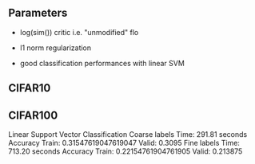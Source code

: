 ## Parameters

- log(sim()) critic i.e. "unmodified" flo
- l1 norm regularization


- good classification performances with linear SVM

## CIFAR10




## CIFAR100

Linear Support Vector Classification
    Coarse labels
        Time: 291.81 seconds
    Accuracy
        Train: 0.31547619047619047
        Valid: 0.3095
    Fine labels
        Time: 713.20 seconds
    Accuracy
        Train: 0.22154761904761905
        Valid: 0.213875